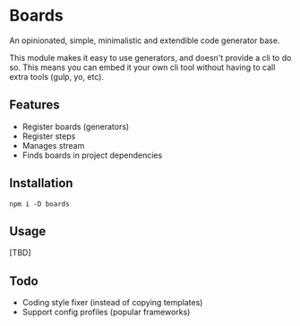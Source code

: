 # Boards

An opinionated, simple, minimalistic and extendible code generator base.

This module makes it easy to use generators, and doesn't provide a cli to do so.
This means you can embed it your own cli tool without having to call extra tools (gulp, yo, etc).

## Features

* Register boards (generators)
* Register steps
* Manages stream
* Finds boards in project dependencies

## Installation

`npm i -D boards`

## Usage

[TBD]

## Todo

- Coding style fixer (instead of copying templates)
- Support config profiles (popular frameworks)
